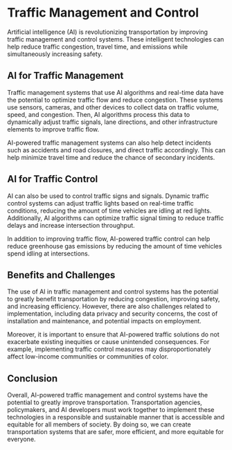 Traffic Management and Control
==============================================================================

Artificial intelligence (AI) is revolutionizing transportation by improving traffic management and control systems. These intelligent technologies can help reduce traffic congestion, travel time, and emissions while simultaneously increasing safety.

AI for Traffic Management
-------------------------

Traffic management systems that use AI algorithms and real-time data have the potential to optimize traffic flow and reduce congestion. These systems use sensors, cameras, and other devices to collect data on traffic volume, speed, and congestion. Then, AI algorithms process this data to dynamically adjust traffic signals, lane directions, and other infrastructure elements to improve traffic flow.

AI-powered traffic management systems can also help detect incidents such as accidents and road closures, and direct traffic accordingly. This can help minimize travel time and reduce the chance of secondary incidents.

AI for Traffic Control
----------------------

AI can also be used to control traffic signs and signals. Dynamic traffic control systems can adjust traffic lights based on real-time traffic conditions, reducing the amount of time vehicles are idling at red lights. Additionally, AI algorithms can optimize traffic signal timing to reduce traffic delays and increase intersection throughput.

In addition to improving traffic flow, AI-powered traffic control can help reduce greenhouse gas emissions by reducing the amount of time vehicles spend idling at intersections.

Benefits and Challenges
-----------------------

The use of AI in traffic management and control systems has the potential to greatly benefit transportation by reducing congestion, improving safety, and increasing efficiency. However, there are also challenges related to implementation, including data privacy and security concerns, the cost of installation and maintenance, and potential impacts on employment.

Moreover, it is important to ensure that AI-powered traffic solutions do not exacerbate existing inequities or cause unintended consequences. For example, implementing traffic control measures may disproportionately affect low-income communities or communities of color.

Conclusion
----------

Overall, AI-powered traffic management and control systems have the potential to greatly improve transportation. Transportation agencies, policymakers, and AI developers must work together to implement these technologies in a responsible and sustainable manner that is accessible and equitable for all members of society. By doing so, we can create transportation systems that are safer, more efficient, and more equitable for everyone.
